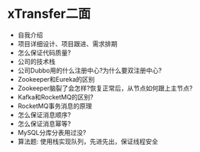 # xTransfer二面

* 自我介绍
* 项目详细设计、项目跟进、需求排期
* 怎么保证代码质量?
* 公司的技术栈
* 公司Dubbo用的什么注册中心?为什么要双注册中心?
* Zookeeper和Eureka的区别
* Zookeeper脑裂了会怎样?恢复正常后，从节点如何跟上主节点?
* Kafka和RocketMQ的区别?
* RocketMQ事务消息的原理
* 怎么保证消息顺序?
* 怎么保证消息幂等?
* MySQL分库分表用过没?
* 算法题: 使用栈实现队列，先进先出，保证线程安全
